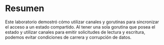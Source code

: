 # Resumen

Este laboratorio demostró cómo utilizar canales y gorutinas para sincronizar el acceso a un estado compartido. Al tener una sola gorutina que posea el estado y utilizar canales para emitir solicitudes de lectura y escritura, podemos evitar condiciones de carrera y corrupción de datos.
